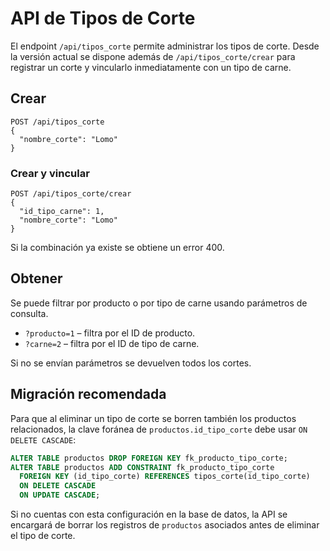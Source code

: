 
# API de Tipos de Corte

El endpoint `/api/tipos_corte` permite administrar los tipos de corte.
Desde la versión actual se dispone además de `/api/tipos_corte/crear` para
registrar un corte y vincularlo inmediatamente con un tipo de carne.

## Crear

```
POST /api/tipos_corte
{
  "nombre_corte": "Lomo"
}
```
### Crear y vincular

```
POST /api/tipos_corte/crear
{
  "id_tipo_carne": 1,
  "nombre_corte": "Lomo"
}
```
Si la combinación ya existe se obtiene un error 400.

## Obtener

Se puede filtrar por producto o por tipo de carne usando parámetros de consulta.

- `?producto=1` – filtra por el ID de producto.
- `?carne=2` – filtra por el ID de tipo de carne.

Si no se envían parámetros se devuelven todos los cortes.

## Migración recomendada

Para que al eliminar un tipo de corte se borren también los productos
relacionados, la clave foránea de `productos.id_tipo_corte` debe usar
`ON DELETE CASCADE`:

```sql
ALTER TABLE productos DROP FOREIGN KEY fk_producto_tipo_corte;
ALTER TABLE productos ADD CONSTRAINT fk_producto_tipo_corte
  FOREIGN KEY (id_tipo_corte) REFERENCES tipos_corte(id_tipo_corte)
  ON DELETE CASCADE
  ON UPDATE CASCADE;
```

Si no cuentas con esta configuración en la base de datos, la API se encargará
de borrar los registros de `productos` asociados antes de eliminar el tipo de
corte.